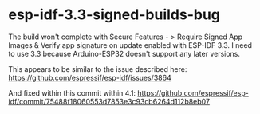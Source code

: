 # esp-idf-3.3-signed-builds-bug

The build won't complete with Secure Features - > Require Signed App Images & Verify app signature on update enabled with ESP-IDF 3.3. I need to use 3.3 because Arduino-ESP32 doesn't support any later versions.   

This appears to be similar to the issue described here: 
https://github.com/espressif/esp-idf/issues/3864  

And fixed within this commit within 4.1: 
https://github.com/espressif/esp-idf/commit/75488f18060553d7853e3c93cb6264d112b8eb07
